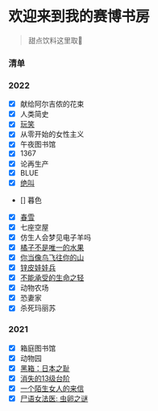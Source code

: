 # 欢迎来到我的赛博书房

> 甜点饮料这里取🎈

### 清单

### 2022

- [x] 献给阿尔吉侬的花束
- [x] 人类简史
- [x] [玩笑](2022/wanxiao)
- [x] 从零开始的女性主义
- [x] 午夜图书馆
- [x] 1367
- [x] 论再生产
- [x] BLUE
- [x] [绝叫](2022/juejiao)
- [] 暮色
- [x] [春雪](chunxue)
- [x] 七座空屋
- [x] 仿生人会梦见电子羊吗
- [x] [橘子不是唯一的水果](2022/juzi)
- [x] [你当像鸟飞往你的山](2022/nidang)
- [x] [锌皮娃娃兵](2022/xinpi)
- [x] [不能承受的生命之轻](2022/bunengchengshou)
- [x] 动物农场
- [x] 恐妻家
- [x] 杀死玛丽苏

### 2021

- [x] 箱庭图书馆
- [x] 动物园
- [x] [黑箱：日本之耻](2021/heixiang)
- [x] [消失的13级台阶](2021/xiaoshide)
- [x] [一个陌生女人的来信](2021/yigemosheng)
- [x] [尸语女法医: 虫卵之谜](2021/shiyu)